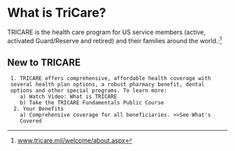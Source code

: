 # What is TriCare?

TRICARE is the health care program for US service members (active, 
activated Guard/Reserve and retired) and their families around the 
world.:[^about]

## New to TRICARE

     1. TRICARE offers comprehensive, affordable health coverage with 
     several health plan options, a robust pharmacy benefit, dental 
     options and other special programs. To learn more:
        a) Watch Video: What is TRICARE 
        b) Take the TRICARE Fundamentals Public Course
      2. Your Benefits
		a) Comprehensive coverage for all beneficiaries. >>See What's 
		Covered
		
[^about]: www.tricare.mil/welcome/about.aspx
